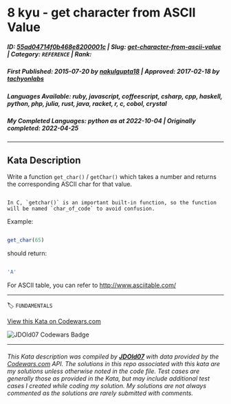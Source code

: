 # 8 kyu - get character from ASCII Value

##### **ID**: [55ad04714f0b468e8200001c](https://www.codewars.com/kata/55ad04714f0b468e8200001c) | **Slug**: [get-character-from-ascii-value](https://www.codewars.com/kata/55ad04714f0b468e8200001c) | **Category**: `REFERENCE` | **Rank**: <span style="color:white">8 kyu</span>

##### **First Published**: 2015-07-20 ***by*** [nakulgupta18](https://www.codewars.com/users/nakulgupta18) | **Approved**: 2017-02-18 ***by*** [tachyonlabs](https://www.codewars.com/users/tachyonlabs)

##### **Languages Available**: ruby, javascript, coffeescript, csharp, cpp, haskell, python, php, julia, rust, java, racket, r, c, cobol, crystal

##### **My Completed Languages**: python ***as at*** 2022-10-04 | **Originally completed**: 2022-04-25

---

## Kata Description


Write a function `get_char()` / `getChar()` which takes a number and returns the corresponding ASCII char for that value.



```if:c

In C, `getchar()` is an important built-in function, so the function will be named `char_of_code` to avoid confusion.

```



Example: 



```javascript

get_char(65)

```



should return:



```javascript

'A'

```



For ASCII table, you can refer to http://www.asciitable.com/



---


🏷 `FUNDAMENTALS`


[View this Kata on Codewars.com](https://www.codewars.com/kata/55ad04714f0b468e8200001c)

![](https://www.codewars.com/users/jdold07/badges/large "JDOld07 Codewars Badge")

---

###### *This Kata description was compiled by [**JDOld07**](https://tpstech.dev) with data provided by the [Codewars.com](https://www.codewars.com) API.  The solutions in this repo associated with this kata are my solutions unless otherwise noted in the code file.  Test cases are generally those as provided in the Kata, but may include additional test cases I created while coding my solution.  My solutions are not always commented as the solutions are rarely submitted with comments.*
